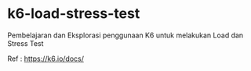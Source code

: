 # k6-load-stress-test
Pembelajaran dan Eksplorasi penggunaan K6 untuk melakukan Load dan Stress Test

Ref : https://k6.io/docs/
